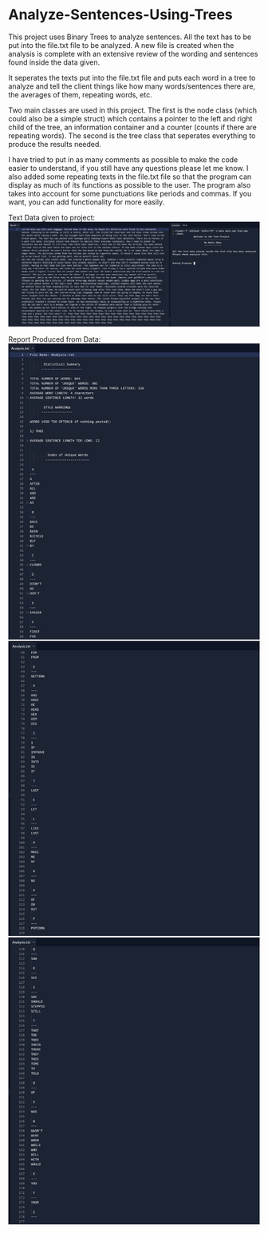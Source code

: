 # Analyze-Sentences-Using-Trees

This project uses Binary Trees to analyze sentences. All the text has to be put into the file.txt file to be analyzed. A new file is created when the analysis is complete with an extensive review of the wording and sentences found inside the data given.

It seperates the texts put into the file.txt file and puts each word in a tree to analyze and tell the client things like how many words/sentences there are, the averages of them, repeating words, etc.

Two main classes are used in this project. The first is the node class (which could also be a simple struct) which contains a pointer to the left and right child of the tree, an information container and a counter (counts if there are repeating words). The second is the tree class that seperates everything to produce the results needed.

I have tried to put in as many comments as possible to make the code easier to understand, if you still have any questions please let me know. I also added some repeating texts in the file.txt file so that the program can display as much of its functions as possible to the user. The program also takes into account for some punctuations like periods and commas. If you want, you can add functionality for more easily.

Text Data given to project:
<img src='ss1.png' title='img' width='' alt='img' />

Report Produced from Data:
<img src='ss11.png' title='img' width='' alt='img' />
<img src='ss2.png' title='img' width='' alt='img' />
<img src='ss3.png' title='img' width='' alt='img' />
